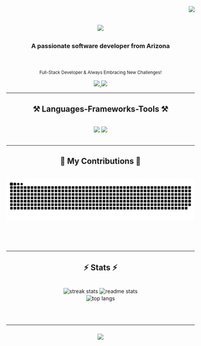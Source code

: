 <img align="right" src="https://visitor-badge.laobi.icu/badge?page_id=martinpac.martinpac" />

<h1 align="center">
    <img src="https://readme-typing-svg.herokuapp.com/?font=Courier&size=35&center=true&vCenter=true&width=500&height=70&duration=4000&lines=Hello!+👋;+I'm+Martin+Pacheco!;" />
</h1>

<h3 align="center">A passionate software developer from Arizona</h3>

<br/>

<div align="center">
 
  <sub>Full-Stack Developer & Always Embracing New Challenges!</sub>

</div>

<div align="center"> 
  <a href="mailto:pachecomartin06@gmail.com">
    <img src="https://img.shields.io/badge/Gmail-333333?style=for-the-badge&logo=gmail&logoColor=red" />
  </a>
  <a href="https://linkedin.com/in/mpac" target="_blank">
    <img src="https://img.shields.io/badge/LinkedIn-0077B5?style=for-the-badge&logo=linkedin&logoColor=white" target="_blank" />
  </a>
</div>

 <hr/>
 
<h2 align="center">⚒️ Languages-Frameworks-Tools ⚒️</h2>
<br/>
<div align="center">
    <img src="https://skillicons.dev/icons?i=visualstudio,html,css,vscode,github,eclipse,linux,git" />
    <img src="https://skillicons.dev/icons?i=python,javascript,cpp,cs,c,discord,java,matlab" /><br>
</div>

<br/>
<hr/>

<div align="center">
  <h2>🐍 My Contributions 🐍</h2>
  <br>
  <img alt="snake eating my contributions" src="https://raw.githubusercontent.com/martinpac/martinpac/output/github-contribution-grid-snake.svg" />
  
  <br/><br/><br/>
</div>

<hr/>

<h2 align="center">⚡ Stats ⚡</h2>
<br>
<div align=center>
  <img width=390 src="https://github-readme-streak-stats.vercel.app/?user=martinpac&count_private=true&theme=react&border_radius=10" alt="streak stats"/>
  <img width=390 src="https://github-readme-stats.vercel.app/api?username=martinpac&count_private=true&show_icons=true&theme=react&rank_icon=github&border_radius=10" alt="readme stats" />
  <br/>
  <img width=325 align="center" src="https://github-readme-stats.vercel.app/api/top-langs/?username=martinpac&hide=HTML&langs_count=8&layout=compact&theme=react&border_radius=10&size_weight=0.5&count_weight=0.5&exclude_repo=github-readme-stats" alt="top langs" />
</div>

<br/><br/>
<hr/>

<h3 align="center">
    <img src="https://readme-typing-svg.herokuapp.com/?font=Courier&size=25&center=true&vCenter=true&width=500&height=70&duration=4000&lines=Thanks+for+visiting!+✌️;+Contact+me+on+LinkedIn+or+Gmail!">
</h3>

<br/>
